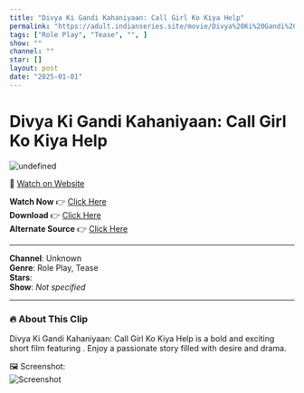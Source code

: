 ```yaml
---
title: "Divya Ki Gandi Kahaniyaan: Call Girl Ko Kiya Help"
permalink: "https://adult.indianseries.site/movie/Divya%20Ki%20Gandi%20Kahaniyaan%3A%20Call%20Girl%20Ko%20Kiya%20Help"
tags: ["Role Play", "Tease", "", ]
show: ""
channel: ""
star: []
layout: post
date: "2025-01-01"
---
```


# Divya Ki Gandi Kahaniyaan: Call Girl Ko Kiya Help

![undefined](https://desisins.com/wp-content/uploads/2024/09/Divya-Mitra-Ki-Gandi-Kahaniyaan-DesiSins.com_.jpg)

🔗 [Watch on Website](https://adult.indianseries.site/movie/Divya%20Ki%20Gandi%20Kahaniyaan%3A%20Call%20Girl%20Ko%20Kiya%20Help)

**Watch Now** 👉 [Click Here](https://adult.indianseries.site/movie/Divya%20Ki%20Gandi%20Kahaniyaan%3A%20Call%20Girl%20Ko%20Kiya%20Help)  
**Download** 👉 [Click Here](https://adult.indianseries.site/movie/Divya%20Ki%20Gandi%20Kahaniyaan%3A%20Call%20Girl%20Ko%20Kiya%20Help)  
**Alternate Source** 👉 [Click Here](https://adult.indianseries.site/movie/Divya%20Ki%20Gandi%20Kahaniyaan%3A%20Call%20Girl%20Ko%20Kiya%20Help)

---

**Channel**: Unknown  
**Genre**: Role Play, Tease  
**Stars**:   
**Show**: *Not specified*

---

### 🔥 About This Clip

Divya Ki Gandi Kahaniyaan: Call Girl Ko Kiya Help is a bold and exciting short film featuring . Enjoy a passionate story filled with desire and drama.
 
🖼️ Screenshot:  
![Screenshot](https://desisins.com/wp-content/uploads/2024/09/Divya-Mitra-Ki-Gandi-Kahaniyaan-DesiSins.com_.jpg)
